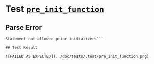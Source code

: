 # Test [`pre_init_function`](../doc/tests/statement_usage.md#L234)

## Parse Error

```,plain
Statement not allowed prior initializers```

## Test Result

![FAILED AS EXPECTED](../doc/tests/.test/pre_init_function.png)
